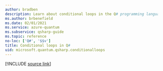 ```yaml
---
author: bradben
description: Learn about conditional loops in the Q# programming language.
ms.author: brbenefield
ms.date: 02/01/2021
ms.service: azure-quantum
ms.subservice: qsharp-guide
ms.topic: reference
no-loc: ['Q#', '$$v']
title: Conditional loops in Q#
uid: microsoft.quantum.qsharp.conditionalloops
---
```


<!---
# Conditional loops in Q#
-->

[!INCLUDE [source link](~/includes/qsharp-language/Specifications/Language/3_Expressions/ConditionalLoops.md)]